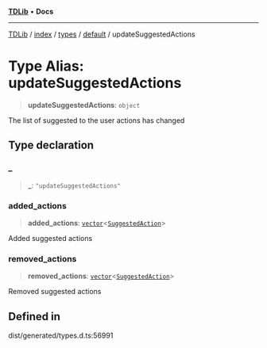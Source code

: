 [**TDLib**](../../../../../../README.md) • **Docs**

***

[TDLib](../../../../../../modules.md) / [index](../../../../../README.md) / [types](../../../README.md) / [default](../README.md) / updateSuggestedActions

# Type Alias: updateSuggestedActions

> **updateSuggestedActions**: `object`

The list of suggested to the user actions has changed

## Type declaration

### \_

> **\_**: `"updateSuggestedActions"`

### added\_actions

> **added\_actions**: [`vector`](vector.md)\<[`SuggestedAction`](SuggestedAction.md)\>

Added suggested actions

### removed\_actions

> **removed\_actions**: [`vector`](vector.md)\<[`SuggestedAction`](SuggestedAction.md)\>

Removed suggested actions

## Defined in

dist/generated/types.d.ts:56991
